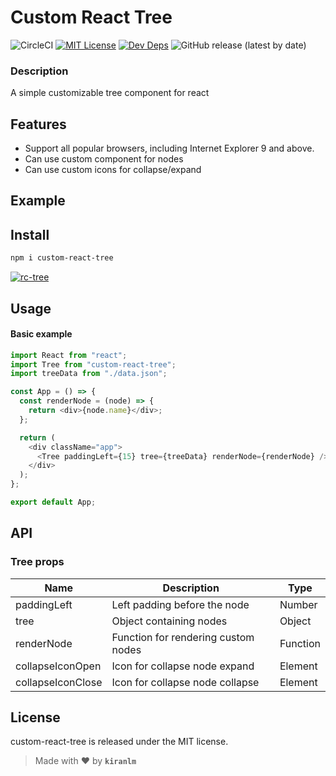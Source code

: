 # Custom React Tree

![CircleCI](https://img.shields.io/circleci/build/github/kiranlm/custom-react-tree) [![MIT License](https://img.shields.io/github/license/kiranlm/custom-react-tree)](https://github.com/kiranlm/custom-react-tree/blob/main/LICENSE) [![Dev Deps](https://img.shields.io/david/dev/kiranlm/custom-react-tree)](https://github.com/kiranlm/custom-react-tree/blob/main/package.json) ![GitHub release (latest by date)](https://img.shields.io/github/v/release/kiranlm/custom-react-tree)

### Description

A simple customizable tree component for react

## Features

- Support all popular browsers, including Internet Explorer 9 and above.
- Can use custom component for nodes
- Can use custom icons for collapse/expand

## Example

## Install

```bash
npm i custom-react-tree
```

[![rc-tree](https://nodei.co/npm/custom-react-tree.png)](https://npmjs.org/package/custom-react-tree)

## Usage

#### Basic example

```javascript
import React from "react";
import Tree from "custom-react-tree";
import treeData from "./data.json";

const App = () => {
  const renderNode = (node) => {
    return <div>{node.name}</div>;
  };

  return (
    <div className="app">
      <Tree paddingLeft={15} tree={treeData} renderNode={renderNode} />
    </div>
  );
};

export default App;
```

## API

### Tree props

| Name              | Description                         | Type     |
| ----------------- | ----------------------------------- | -------- |
| paddingLeft       | Left padding before the node        | Number   |
| tree              | Object containing nodes             | Object   |
| renderNode        | Function for rendering custom nodes | Function |
| collapseIconOpen  | Icon for collapse node expand       | Element  |
| collapseIconClose | Icon for collapse node collapse     | Element  |

## License

custom-react-tree is released under the MIT license.

> Made with :heart: by **`kiranlm`**
